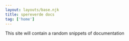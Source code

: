 ```yaml
---
layout: layouts/base.njk
title: spereverde docs
tag: ['home']
---
```


This site will contain a random snippets of documentation
